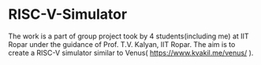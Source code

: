 # RISC-V-Simulator

The work is a part of group project took by 4 students(including me) at IIT Ropar under the guidance of Prof. T.V. Kalyan, IIT Ropar.
The aim is to create a RISC-V simulator similar to Venus( https://www.kvakil.me/venus/ ).
